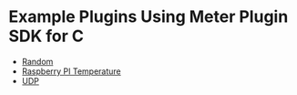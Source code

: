 Example Plugins Using Meter Plugin SDK for C
============================================

- [Random](https://github.com/boundary/meter-plugin-random-c)
- [Raspberry PI Temperature](https://github.com/boundary/meter-plugin-raspberrypi-temperature)
- [UDP](https://github.com/boundary/meter-plugin-raspberrypi-temperature)
